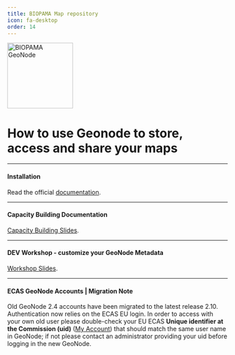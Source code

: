 ```yaml
---
title: BIOPAMA Map repository  
icon: fa-desktop
order: 14
---
```

<img src="{{ 'assets/images/docs/b_gnode.png' | relative_url }}" alt="BIOPAMA GeoNode" style="width:150px!important;"/>
<h1>How to use Geonode to store, access and share your maps</h1>
<hr>
<h4>Installation</h4>

Read the official <a href="http://docs.geonode.org/en/2.10.x/install/core/index.html#docker" target="_blank">documentation</a>.
<hr>

<h4>Capacity Building Documentation</h4>

<a href="https://docs.google.com/presentation/d/1TDgeJJbCuVYJ0y8tC0StXGcWEMx4lp8QgfrGIrJoGa0/edit?usp=sharing" target="_blank">Capacity Building Slides</a>.
<hr>

<h4>DEV Workshop - customize your GeoNode Metadata</h4>

<a href="http://geonode.org/dev-workshop/#/5" target="_blank">Workshop Slides</a>.
<hr>

<h4>ECAS GeoNode Accounts | Migration Note</h4>

<p>Old GeoNode 2.4 accounts have been migrated to the latest release 2.10. Authentication now relies on the ECAS EU login. In order to access with your own old user please double-check your EU ECAS <b>Unique identifier at the Commission (uid)</b> (<a href="https://ecas.cc.cec.eu.int:7002/cas/userdata/ShowDetails.cgi?">My Account</a>) that should match the same user name in GeoNode; if not please contact an administrator providing your uid before logging in the new GeoNode.</p>

